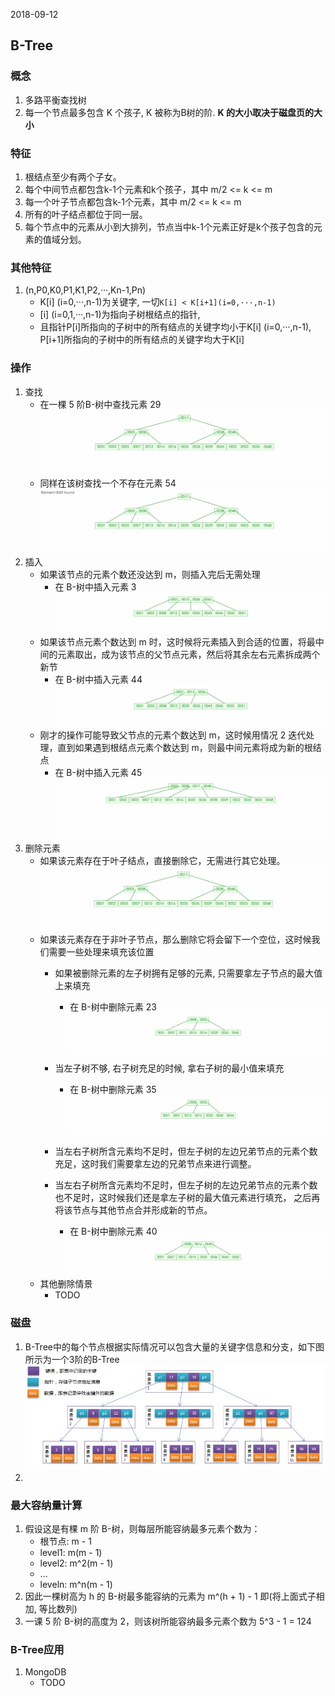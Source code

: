 2018-09-12

## B-Tree

### 概念
1. 多路平衡查找树
2. 每一个节点最多包含 K 个孩子, K 被称为B树的阶. **K 的大小取决于磁盘页的大小**


### 特征
1. 根结点至少有两个子女。
2. 每个中间节点都包含k-1个元素和k个孩子，其中 m/2 <= k <= m
3. 每一个叶子节点都包含k-1个元素，其中 m/2 <= k <= m
4. 所有的叶子结点都位于同一层。
5. 每个节点中的元素从小到大排列，节点当中k-1个元素正好是k个孩子包含的元素的值域分划。

### 其他特征
1. (n,P0,K0,P1,K1,P2,···,Kn-1,Pn)
    - K[i] (i=0,···,n-1)为关键字, 一切`K[i] < K[i+1](i=0,···,n-1)`
    - [i] (i=0,1,···,n-1)为指向子树根结点的指针,  
    - 且指针P[i]所指向的子树中的所有结点的关键字均小于K[i] (i=0,···,n-1), P[i+1]所指向的子树中的所有结点的关键字均大于K[i]

### 操作
1. 查找
    - 在一棵 5 阶B-树中查找元素 29
        ![](1.gif)
    - 同样在该树查找一个不存在元素 54
        ![](2.gif)
2. 插入
    - 如果该节点的元素个数还没达到 m，则插入完后无需处理
        - 在 B-树中插入元素 3
            ![](3.gif)
    - 如果该节点元素个数达到 m 时，这时候将元素插入到合适的位置，将最中间的元素取出，成为该节点的父节点元素，然后将其余左右元素拆成两个新节
        - 在 B-树中插入元素 44
            ![](4.gif)
    - 刚才的操作可能导致父节点的元素个数达到 m，这时候用情况 2 迭代处理，直到如果遇到根结点元素个数达到 m，则最中间元素将成为新的根结点
        - 在 B-树中插入元素 45
            ![](5.gif)
3. 删除元素
    - 如果该元素存在于叶子结点，直接删除它，无需进行其它处理。
        ![](6.gif)
    - 如果该元素存在于非叶子节点，那么删除它将会留下一个空位，这时候我们需要一些处理来填充该位置
        - 如果被删除元素的左子树拥有足够的元素, 只需要拿左子节点的最大值上来填充
            - 在 B-树中删除元素 23
                ![](7.gif)  
        - 当左子树不够, 右子树充足的时候, 拿右子树的最小值来填充
            - 在 B-树中删除元素 35
                ![](8.gif)  
        - 当左右子树所含元素均不足时，但左子树的左边兄弟节点的元素个数充足，这时我们需要拿左边的兄弟节点来进行调整。
        
        - 当左右子树所含元素均不足时，但左子树的左边兄弟节点的元素个数也不足时，这时候我们还是拿左子树的最大值元素进行填充，
            之后再将该节点与其他节点合并形成新的节点。
            - 在 B-树中删除元素 40
                ![](9.gif)  
    - 其他删除情景
        - TODO
        
### 磁盘
1. B-Tree中的每个节点根据实际情况可以包含大量的关键字信息和分支，如下图所示为一个3阶的B-Tree
    ![](1.jpg)
2. 
        
### 最大容纳量计算
1. 假设这是有棵 m 阶 B-树，则每层所能容纳最多元素个数为：
    - 根节点: m - 1
    - level1: m(m - 1)
    - level2: m^2(m - 1)
    - ...
    - leveln: m^n(m - 1)
2. 因此一棵树高为 h 的 B-树最多能容纳的元素为 m^(h + 1) - 1 即(将上面式子相加, 等比数列)
3. 一课 5 阶 B-树的高度为 2，则该树所能容纳最多元素个数为 5^3 - 1 = 124

### B-Tree应用
1. MongoDB
    - TODO